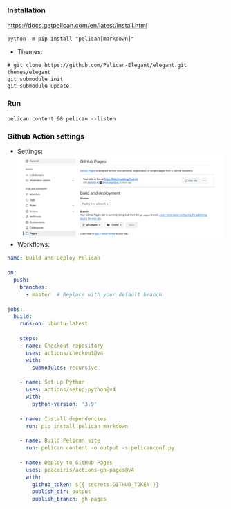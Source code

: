### Installation
https://docs.getpelican.com/en/latest/install.html
```
python -m pip install "pelican[markdown]"
```

- Themes:
```
# git clone https://github.com/Pelican-Elegant/elegant.git themes/elegant
git submodule init
git submodule update
```

### Run
```
pelican content && pelican --listen
```


### Github Action settings
- Settings: ![alt text](github_action_settings.png)
- Workflows:
```yaml
name: Build and Deploy Pelican

on:
  push:
    branches:
      - master  # Replace with your default branch

jobs:
  build:
    runs-on: ubuntu-latest

    steps:
    - name: Checkout repository
      uses: actions/checkout@v4
      with:
        submodules: recursive

    - name: Set up Python
      uses: actions/setup-python@v4
      with:
        python-version: '3.9'

    - name: Install dependencies
      run: pip install pelican markdown

    - name: Build Pelican site
      run: pelican content -o output -s pelicanconf.py

    - name: Deploy to GitHub Pages
      uses: peaceiris/actions-gh-pages@v4
      with:
        github_token: ${{ secrets.GITHUB_TOKEN }}
        publish_dir: output
        publish_branch: gh-pages
```